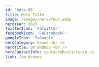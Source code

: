 ```yaml
---
id: 'hero-05'
title: Hero Title
image: /images/hero/four.webp
heroYear: 2023
twitterIcon: 'FaTwitter'
facebookIcon: 'FaFacebookF'
googleIcon: 'FaGoogle'
heroCategory: Drone <br />
heroTitle: SM DRONES <br />
heroContactInfo: contact@Rustictudio.co
link: /sm-drones
---
```

